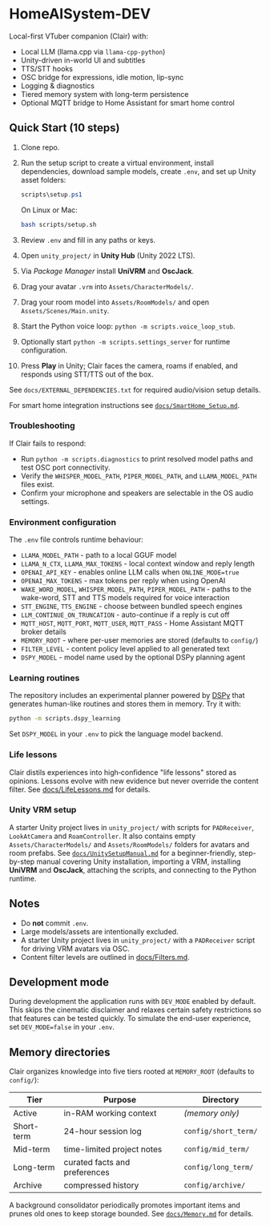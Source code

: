 # HomeAISystem-DEV

Local-first VTuber companion (Clair) with:

- Local LLM (llama.cpp via `llama-cpp-python`)
- Unity-driven in-world UI and subtitles
- TTS/STT hooks
- OSC bridge for expressions, idle motion, lip-sync
- Logging & diagnostics
- Tiered memory system with long-term persistence
- Optional MQTT bridge to Home Assistant for smart home control

## Quick Start (10 steps)

1. Clone repo.
2. Run the setup script to create a virtual environment, install
   dependencies, download sample models, create `.env`, and set up
   Unity asset folders:

   ```powershell
   scripts\setup.ps1
   ```

   On Linux or Mac:

   ```bash
   bash scripts/setup.sh
   ```

3. Review `.env` and fill in any paths or keys.
4. Open `unity_project/` in **Unity Hub** (Unity 2022 LTS).
5. Via *Package Manager* install **UniVRM** and **OscJack**.
6. Drag your avatar `.vrm` into `Assets/CharacterModels/`.
7. Drag your room model into `Assets/RoomModels/` and open
   `Assets/Scenes/Main.unity`.
8. Start the Python voice loop: `python -m scripts.voice_loop_stub`.
9. Optionally start `python -m scripts.settings_server` for runtime
   configuration.
10. Press **Play** in Unity; Clair faces the camera, roams if enabled,
    and responds using STT/TTS out of the box.

See `docs/EXTERNAL_DEPENDENCIES.txt` for required audio/vision setup
details.

For smart home integration instructions see
[`docs/SmartHome_Setup.md`](docs/SmartHome_Setup.md).

### Troubleshooting

If Clair fails to respond:

- Run `python -m scripts.diagnostics` to print resolved model paths and
  test OSC port connectivity.
- Verify the `WHISPER_MODEL_PATH`, `PIPER_MODEL_PATH`, and
  `LLAMA_MODEL_PATH` files exist.
- Confirm your microphone and speakers are selectable in the OS audio
  settings.

### Environment configuration

The `.env` file controls runtime behaviour:

- `LLAMA_MODEL_PATH` - path to a local GGUF model
- `LLAMA_N_CTX`, `LLAMA_MAX_TOKENS` - local context window and reply length
- `OPENAI_API_KEY` - enables online LLM calls when `ONLINE_MODE=true`
- `OPENAI_MAX_TOKENS` - max tokens per reply when using OpenAI
- `WAKE_WORD_MODEL`, `WHISPER_MODEL_PATH`, `PIPER_MODEL_PATH` - paths to the
  wake-word, STT and TTS models required for voice interaction
- `STT_ENGINE`, `TTS_ENGINE` - choose between bundled speech engines
- `LLM_CONTINUE_ON_TRUNCATION` - auto-continue if a reply is cut off
- `MQTT_HOST`, `MQTT_PORT`, `MQTT_USER`, `MQTT_PASS` - Home Assistant MQTT
  broker details
- `MEMORY_ROOT` - where per-user memories are stored (defaults to `config/`)
- `FILTER_LEVEL` - content policy level applied to all generated text
- `DSPY_MODEL` - model name used by the optional DSPy planning agent

### Learning routines

The repository includes an experimental planner powered by
[DSPy](https://github.com/stanfordnlp/dspy) that generates human-like routines
and stores them in memory. Try it with:

```bash
python -m scripts.dspy_learning
```

Set `DSPY_MODEL` in your `.env` to pick the language model backend.

### Life lessons

Clair distils experiences into high‑confidence "life lessons" stored as
opinions.  Lessons evolve with new evidence but never override the
content filter.  See [docs/LifeLessons.md](docs/LifeLessons.md) for
details.

### Unity VRM setup

A starter Unity project lives in `unity_project/` with scripts for
`PADReceiver`, `LookAtCamera` and `RoamController`. It also contains
empty `Assets/CharacterModels/` and `Assets/RoomModels/` folders for
avatars and room prefabs. See [`docs/UnitySetupManual.md`](docs/UnitySetupManual.md)
for a beginner-friendly, step-by-step manual covering Unity
installation, importing a VRM, installing **UniVRM** and **OscJack**, attaching the
scripts, and connecting to the Python runtime.

## Notes

- Do **not** commit `.env`.
- Large models/assets are intentionally excluded.
- A starter Unity project lives in `unity_project/` with a `PADReceiver` script
  for driving VRM avatars via OSC.
- Content filter levels are outlined in [docs/Filters.md](docs/Filters.md).

## Development mode

During development the application runs with `DEV_MODE` enabled by default. This
skips the cinematic disclaimer and relaxes certain safety restrictions so that
features can be tested quickly. To simulate the end-user experience, set
`DEV_MODE=false` in your `.env`.

## Memory directories

Clair organizes knowledge into five tiers rooted at `MEMORY_ROOT` (defaults to
`config/`):

| Tier       | Purpose                       | Directory            |
|------------|-------------------------------|----------------------|
| Active     | in-RAM working context        | *(memory only)*      |
| Short-term | 24-hour session log           | `config/short_term/` |
| Mid-term   | time-limited project notes    | `config/mid_term/`   |
| Long-term  | curated facts and preferences | `config/long_term/`  |
| Archive    | compressed history            | `config/archive/`    |

A background consolidator periodically promotes important items and prunes
old ones to keep storage bounded. See
[`docs/Memory.md`](docs/Memory.md) for details.
